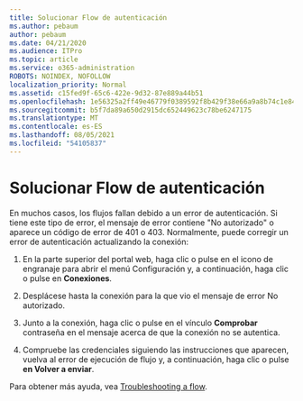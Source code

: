 ```yaml
---
title: Solucionar Flow de autenticación
ms.author: pebaum
author: pebaum
ms.date: 04/21/2020
ms.audience: ITPro
ms.topic: article
ms.service: o365-administration
ROBOTS: NOINDEX, NOFOLLOW
localization_priority: Normal
ms.assetid: c15fed9f-65c6-422e-9d32-87e889a44b51
ms.openlocfilehash: 1e56325a2ff49e46779f0389592f8b429f38e66a9a8b74c1e84742768ce25437
ms.sourcegitcommit: b5f7da89a650d2915dc652449623c78be6247175
ms.translationtype: MT
ms.contentlocale: es-ES
ms.lasthandoff: 08/05/2021
ms.locfileid: "54105837"
---
```

# <a name="troubleshoot-flow-authentication-errors"></a>Solucionar Flow de autenticación

En muchos casos, los flujos fallan debido a un error de autenticación. Si tiene este tipo de error, el mensaje de error contiene "No autorizado" o aparece un código de error de 401 o 403. Normalmente, puede corregir un error de autenticación actualizando la conexión:
  
1. En la parte superior del portal web, haga clic o pulse en el icono de engranaje para abrir el menú Configuración y, a continuación, haga clic o pulse en **Conexiones**.
    
2. Desplácese hasta la conexión para la que vio el mensaje de error No autorizado.
    
3. Junto a la conexión, haga clic o pulse en el vínculo **Comprobar** contraseña en el mensaje acerca de que la conexión no se autentica. 
    
4. Compruebe las credenciales siguiendo las instrucciones que aparecen, vuelva al error de ejecución de flujo y, a continuación, haga clic o pulse **en Volver a enviar**.
    
Para obtener más ayuda, vea [Troubleshooting a flow](https://go.microsoft.com/fwlink/?linkid=872110).
  

